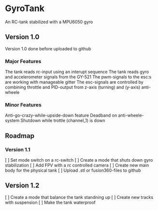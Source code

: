 # GyroTank
An RC-tank stabilized with a MPU6050 gyro

## Version 1.0
Version 1.0 done before uploaded to github
### Major Features
The tank reads rc-input using an interupt sequence
The tank reads gyro and accelerometer signals from the GY-521
The pwm-signals to the esc:s are working with manageable gitter
The esc-signals are controlled by combining throttle and PID-output from z-axis (turning) and (y-axis) anti-wheele

### Minor Features
Anti-go-crazy-while-upside-down feature
Deadband on anti-wheele-system
Shutdown while trottle (channel_1) is down

## Roadmap
### Version 1.1
[ ] Set mode switch on a rc-switch
[ ] Create a mode that shuts down gyro stabilization
[ ] Add FPV with a rc controlled camera
[ ] Create new main body for the physical tank
[ ] Upload .stl or fusion360-files to github

## Version 1.2
[ ] Create a mode that balance the tank standning up
[ ] Create new tracks with suspension
[ ] Make the tank waterproof
